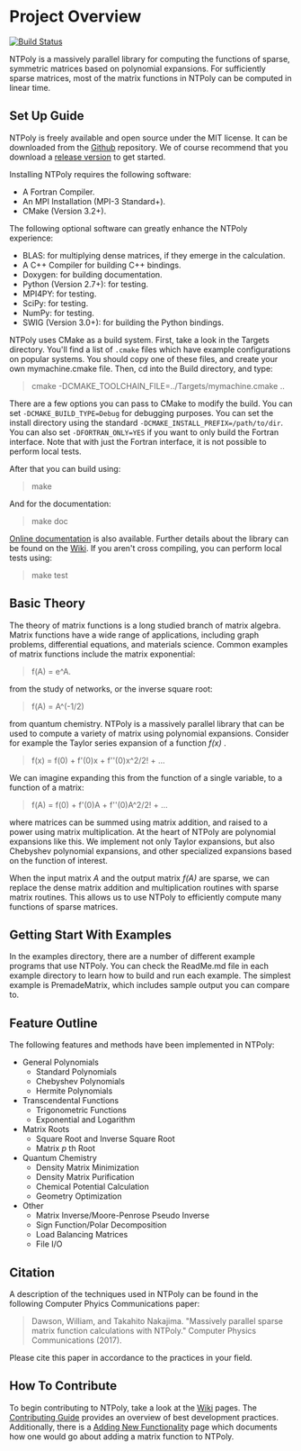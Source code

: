 Project Overview
================================================================================

[![Build Status](https://travis-ci.org/william-dawson/NTPoly.svg?branch=travis-ci)](https://travis-ci.org/william-dawson/NTPoly)

NTPoly is a massively parallel library for computing the functions of sparse,
symmetric matrices based on polynomial expansions. For sufficiently sparse
matrices, most of the matrix functions in NTPoly can be computed in linear
time.

Set Up Guide
--------------------------------------------------------------------------------
NTPoly is freely available and open source under the MIT license. It can be
downloaded from the [Github](https://github.com/william-dawson/NTPoly)
repository. We of course recommend that you download a
[release version](https://github.com/william-dawson/NTPoly/releases)
to get started.

Installing NTPoly requires the following software:
* A Fortran Compiler.
* An MPI Installation (MPI-3 Standard+).
* CMake (Version 3.2+).

The following optional software can greatly enhance the NTPoly experience:
* BLAS: for multiplying dense matrices, if they emerge in the calculation.
* A C++ Compiler for building C++ bindings.
* Doxygen: for building documentation.
* Python (Version 2.7+): for testing.
* MPI4PY: for testing.
* SciPy: for testing.
* NumPy: for testing.
* SWIG (Version 3.0+): for building the Python bindings.

NTPoly uses CMake as a build system. First, take a look in the Targets
directory. You'll find a list of `.cmake` files which have example configurations
on popular systems. You should copy one of these files, and create your own
mymachine.cmake file. Then, cd into the Build directory, and type:
> cmake -DCMAKE_TOOLCHAIN_FILE=../Targets/mymachine.cmake ..

There are a few options you can pass to CMake to modify the build. You can set
`-DCMAKE_BUILD_TYPE=Debug` for debugging purposes. You can set the install
directory using the standard `-DCMAKE_INSTALL_PREFIX=/path/to/dir`. You can
also set `-DFORTRAN_ONLY=YES` if you want to only build the Fortran interface.
Note that with just the Fortran interface, it is not possible to perform local
tests.

After that you can build using:
> make

And for the documentation:
> make doc

[Online documentation](https://william-dawson.github.io/NTPoly/documentation/) is also
available. Further details about the library can be found on the
[Wiki](https://github.com/william-dawson/NTPoly/wiki).
If you aren't cross compiling, you can perform local tests using:
> make test

Basic Theory
--------------------------------------------------------------------------------
The theory of matrix functions is a long studied branch of matrix algebra.
Matrix functions have a wide range of applications, including graph problems,
differential equations, and materials science. Common examples of matrix
functions include the matrix exponential:

> f(A) = e^A.

from the study of networks, or the inverse square root:

> f(A) = A^(-1/2)

from quantum chemistry. NTPoly is a massively parallel library that can be used
to compute a variety of matrix using polynomial expansions. Consider for example
the Taylor series expansion of a function *f(x)* .

> f(x) = f(0) + f'(0)x + f''(0)x^2/2! + ...

We can imagine expanding this from the function of a single variable, to a
function of a matrix:

> f(A) = f(0) + f'(0)A + f''(0)A^2/2! + ...

where matrices can be summed using matrix addition, and raised to a power
using matrix multiplication. At the heart of NTPoly are polynomial expansions
like this. We implement not only Taylor expansions, but also Chebyshev
polynomial expansions, and other specialized expansions based on the function
of interest.

When the input matrix *A* and the output matrix *f(A)* are sparse, we can
replace the dense matrix addition and multiplication routines with sparse
matrix routines. This allows us to use NTPoly to efficiently compute many
functions of sparse matrices.

Getting Start With Examples
--------------------------------------------------------------------------------
In the examples directory, there are a number of different example programs that
use NTPoly. You can check the ReadMe.md file in each example directory to
learn how to build and run each example. The simplest example is PremadeMatrix,
which includes sample output you can compare to.

Feature Outline
--------------------------------------------------------------------------------
The following features and methods have been implemented in NTPoly:

* General Polynomials
    * Standard Polynomials
    * Chebyshev Polynomials
    * Hermite Polynomials
* Transcendental Functions
    * Trigonometric Functions
    * Exponential and Logarithm
* Matrix Roots
    * Square Root and Inverse Square Root
    * Matrix *p* th Root
* Quantum Chemistry
    * Density Matrix Minimization
    * Density Matrix Purification
    * Chemical Potential Calculation
    * Geometry Optimization
* Other
    * Matrix Inverse/Moore-Penrose Pseudo Inverse
    * Sign Function/Polar Decomposition
    * Load Balancing Matrices
    * File I/O

Citation
--------------------------------------------------------------------------------
A description of the techniques used in NTPoly can be found in the following
Computer Phyics Communications paper:

> Dawson, William, and Takahito Nakajima. "Massively parallel sparse matrix
> function calculations with NTPoly." Computer Physics Communications (2017).

Please cite this paper in accordance to the practices in your field.

How To Contribute
--------------------------------------------------------------------------------
To begin contributing to NTPoly, take a look at the
[Wiki](https://github.com/william-dawson/NTPoly/wiki) pages. The
[Contributing Guide](https://github.com/william-dawson/NTPoly/blob/master/CONTRIBUTING.md)
provides an overview of best development practices. Additionally, there is a
[Adding New Functionality](https://github.com/william-dawson/NTPoly/wiki/Adding-New-Functionality-(Example))
page which documents how one would go about adding a matrix function to NTPoly.
